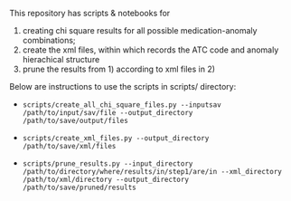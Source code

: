 This repository has scripts & notebooks for 
1) creating chi square results for all possible medication-anomaly combinations; 
2) create the xml files, within which records the ATC code and anomaly hierachical structure
3) prune the results from 1) according to xml files in 2)


Below are instructions to use the scripts in scripts/ directory:
* ```scripts/create_all_chi_square_files.py --inputsav /path/to/input/sav/file --output_directory /path/to/save/output/files```

* ```scripts/create_xml_files.py --output_directory /path/to/save/xml/files```

* ```scripts/prune_results.py --input_directory /path/to/directory/where/results/in/step1/are/in --xml_directory /path/to/xml/directory --output_directory /path/to/save/pruned/results```
